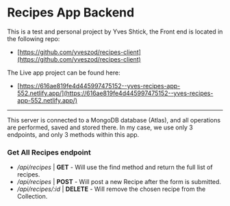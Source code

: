 # Recipes App Backend

This is a test and personal project by Yves Shtick, the Front end is located in the following repo:
* [https://github.com/yveszod/recipes-client](https://github.com/yveszod/recipes-client)

The Live app project can be found here:
* [https://616ae819fe4d445997475152--yves-recipes-app-552.netlify.app/](https://616ae819fe4d445997475152--yves-recipes-app-552.netlify.app/)

---
This server is connected to a MongoDB database (Atlas), and all operations are performed, saved and stored there. In my case, we use only 3 endpoints, and only 3 methods within this app.

### Get All Recipes endpoint
* */api/recipes* | **GET** - Will use the find method and return the full list of recipes.
* */api/recipes* | **POST** - Will post a new Recipe after the form is submitted.
* */api/recipes/:id* | **DELETE** - Will remove the chosen recipe from the Collection.
